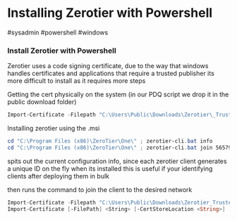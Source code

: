 # Installing Zerotier with Powershell
#sysadmin #powershell #windows 

### Install Zerotier with Powershell
 Zerotier uses a code signing certificate, due to the way that windows handles certificates and applications that require a trusted publisher its more difficult to install as it requires more steps 

 Getting the cert physically on the system (in our PDQ script we drop it in the public download folder) 

```powershell
Import-Certificate -Filepath "C:\Users\Public\Downloads\Zerotier\_TrustedPub.cer" -CertStoreLocation Cert:\LocalMachine\TrustedPublisher
```

 Installing zerotier using the .msi  

```powershell
cd "C:\Program Files (x86)\ZeroTier\One\" ; zerotier-cli.bat info 
cd "C:\Program Files (x86)\ZeroTier\One\" ; zerotier-cli.bat join 565799d8f63a49ff
```

spits out the current configuration info, since each zerotier client generates a unique ID on the fly when its installed this is useful if your identifying clients after deploying them in bulk 

then runs the command to join the client to the desired network

```powershell
Import-Certificate -Filepath "C:\Users\Public\Downloads\Zerotier_TrustedPub.cer" -CertStoreLocation Cert:\LocalMachine\TrustedPublisher
Import-Certificate [-FilePath] <String> [-CertStoreLocation <String>] [-WhatIf] [-Confirm] [<CommonParameters>]
```
